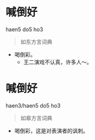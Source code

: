 # 喊倒好
haen5 do5 ho3
> 如东方言词典
- 喝倒彩。
  - 王二演戏不认真，许多人～。

# 喊倒好
haen3/haen5 do5 ho3
> 如皋方言词典
- 喝倒彩，这是对表演者的讽刺。

